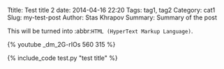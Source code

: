 Ttitle: Test title 2
date: 2014-04-16 22:20
Tags: tag1, tag2
Category: cat1
Slug: my-test-post
Author: Stas Khrapov
Summary: Summary of the post

This will be turned into :abbr:`HTML (HyperText Markup Language)`.

{% youtube _dm_2G-rIOs 560 315 %}

{% include_code test.py "test title" %}